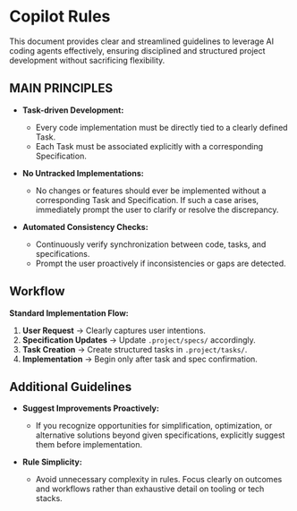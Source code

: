 # Copilot Rules


This document provides clear and streamlined guidelines to leverage AI coding agents effectively, ensuring disciplined and structured project development without sacrificing flexibility.

## MAIN PRINCIPLES

- **Task-driven Development:**
  - Every code implementation must be directly tied to a clearly defined Task.
  - Each Task must be associated explicitly with a corresponding Specification.

- **No Untracked Implementations:**
  - No changes or features should ever be implemented without a corresponding Task and Specification. If such a case arises, immediately prompt the user to clarify or resolve the discrepancy.

- **Automated Consistency Checks:**
  - Continuously verify synchronization between code, tasks, and specifications.
  - Prompt the user proactively if inconsistencies or gaps are detected.

## Workflow

**Standard Implementation Flow:**

1. **User Request** → Clearly captures user intentions.
2. **Specification Updates** → Update `.project/specs/` accordingly.
3. **Task Creation** → Create structured tasks in `.project/tasks/`.
4. **Implementation** → Begin only after task and spec confirmation.


## Additional Guidelines

- **Suggest Improvements Proactively:**
  - If you recognize opportunities for simplification, optimization, or alternative solutions beyond given specifications, explicitly suggest them before implementation.

- **Rule Simplicity:**
  - Avoid unnecessary complexity in rules. Focus clearly on outcomes and workflows rather than exhaustive detail on tooling or tech stacks.
